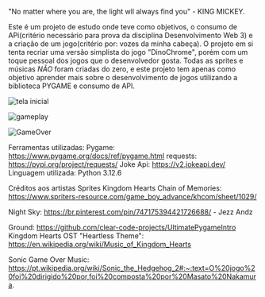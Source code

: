 "No matter where you are, the light wll always find you" - KING MICKEY.

Este é um projeto de estudo onde teve como objetivos, o consumo de APi(critério necessário para prova da disciplina Desenvolvimento Web 3) e
a criação de um jogo(critério por: vozes da minha cabeça).
O projeto em si tenta recriar uma versão simplista  do jogo "DinoChrome", porém com um toque pessoal dos jogos que o desenvolvedor gosta.
Todas as sprites e músicas *NÃO* foram criadas do zero, e este projeto tem apenas como objetivo aprender mais sobre o desenvolvimento de jogos utilizando a biblioteca PYGAME
e consumo de API.



![tela inicial](https://github.com/user-attachments/assets/09a55861-9100-4f6f-baa9-0fa4a6ccfcd9)



![gameplay](https://github.com/user-attachments/assets/93c0ba50-47b3-4973-8572-714f98cada7a)




![GameOver](https://github.com/user-attachments/assets/69849d67-caf6-41b9-bd54-ecba17123722)








Ferramentas  utilizadas:
Pygame: https://www.pygame.org/docs/ref/pygame.html
requests: https://pypi.org/project/requests/
Joke Api: https://v2.jokeapi.dev/
Linguagem utilizada: Python 3.12.6








Créditos aos artistas
Sprites Kingdom Hearts Chain of Memories: https://www.spriters-resource.com/game_boy_advance/khcom/sheet/1029/

Night Sky: https://br.pinterest.com/pin/747175394421726688/   - Jezz Andz

Ground: https://github.com/clear-code-projects/UltimatePygameIntro
Kingdom Hearts OST "Heartless Theme": https://en.wikipedia.org/wiki/Music_of_Kingdom_Hearts

Sonic Game Over Music: 
https://pt.wikipedia.org/wiki/Sonic_the_Hedgehog_2#:~:text=O%20jogo%20foi%20dirigido%20por,foi%20composta%20por%20Masato%20Nakamura.







